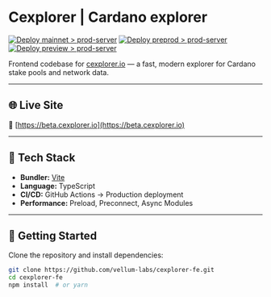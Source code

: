 # Cexplorer | Cardano explorer

[![Deploy mainnet > prod-server](https://github.com/vellum-labs/cexplorer-fe/actions/workflows/mainnet_to_prod.yml/badge.svg)](https://github.com/vellum-labs/cexplorer-fe/actions/workflows/mainnet_to_prod.yml)
[![Deploy preprod > prod-server](https://github.com/vellum-labs/cexplorer-fe/actions/workflows/preprod_to_prod.yml/badge.svg?event=workflow_dispatch)](https://github.com/vellum-labs/cexplorer-fe/actions/workflows/preprod_to_prod.yml)
[![Deploy preview > prod-server](https://github.com/vellum-labs/cexplorer-fe/actions/workflows/preview_to_prod.yml/badge.svg)](https://github.com/vellum-labs/cexplorer-fe/actions/workflows/preview_to_prod.yml)

Frontend codebase for [cexplorer.io](https://cexplorer.io) — a fast, modern explorer for Cardano stake pools and network data.

---

## 🌐 Live Site

🔗 [https://beta.cexplorer.io](https://beta.cexplorer.io)

---

## 🧱 Tech Stack

- **Bundler:** [Vite](https://vitejs.dev/)
- **Language:** TypeScript
- **CI/CD:** GitHub Actions → Production deployment
- **Performance:** Preload, Preconnect, Async Modules

---

## 🚀 Getting Started

Clone the repository and install dependencies:

```bash
git clone https://github.com/vellum-labs/cexplorer-fe.git
cd cexplorer-fe
npm install  # or yarn

